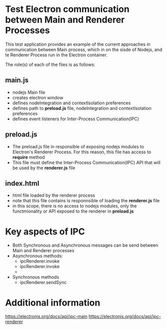 # Test Electron communication between Main and Renderer Processes

This test application provides an example of the current approaches in communication between Main process, which in on the sisde of Nodejs, and te Renderer Process run in the Electron container.

The role(s) of each of the files is as follows:

## main.js

- nodejs Main file
- creates electron window
- defines nodeIntegration and contextIsolation preferences
- defines path to **preload.js** file, nodeIntegration and contextIsolation preferences
- defines event listeners for Inter-Process Communication(IPC)

## preload.js

- The preload.js file in responsible of exposing nodejs modules to Electron's Renderer Process. For this reason, this file has access to **require** method
- This file must define the Inter-Process Communication(IPC) API that will be used by the **renderer.js** file

## index.html

- html file loaded by the renderer process
- note that this file contains is responnsible of loading the **renderer.js** file
- in this scope, there is no access to nodejs modules, only the functmionality or API exposed to the renderer in **preload.js**

# Key aspects of IPC

- Both Synchronous and Asynchronous messages can be send between Main and Renderer processes
- Asynchronous methods:
  - ipcRenderer.invoke
  - ipcRenderer.invoke
  -
- Synchronous methods
  - ipcRenderer.sendSync

# Additional information

https://electronjs.org/docs/api/ipc-main
https://electronjs.org/docs/api/ipc-renderer
